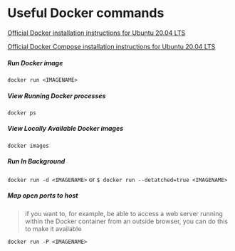 <!--
SPDX-FileCopyrightText: 2021 Eli Array Minkoff

SPDX-License-Identifier: MIT
-->

# Useful Docker commands

[Official Docker installation instructions for Ubuntu 20.04 LTS](https://www.digitalocean.com/community/tutorials/how-to-install-and-use-docker-on-ubuntu-20-04)

[Official Docker Compose installation instructions for Ubuntu 20.04 LTS](https://www.digitalocean.com/community/tutorials/how-to-install-and-use-docker-compose-on-ubuntu-20-04)

##### Run Docker image
`docker run <IMAGENAME>`

##### View Running Docker processes
`docker ps`

##### View Locally Available Docker images
`docker images`

##### Run In Background
`docker run -d <IMAGENAME>` or `$ docker run --detatched=true <IMAGENAME>`

##### Map open ports to host
 > if you want to, for example, be able to access a web server running within the Docker container from an outside browser, you can do this to make it available

`docker run -P <IMAGENAME>`
